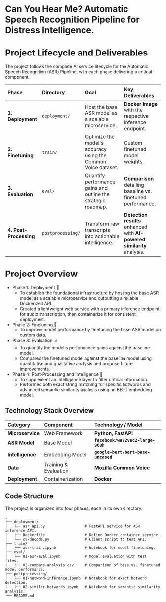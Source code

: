 # Can You Hear Me? Automatic Speech Recognition Pipeline for Distress Intelligence.

# Project Lifecycle and Deliverables
The project follows the complete AI service lifecycle for the Automatic Speech Recognition (ASR) Pipeline, with each phase delivering a critical component.

| Phase | Directory | Goal | Key Deliverables |
| :--- | :--- | :--- | :--- |
| **1. Deployment** | `deployment/` | Host the base ASR model as a scalable microservice. | **Docker Image** with the respective inference endpoint. |
| **2. Finetuning** | `train/` | Optimize the model's accuracy using the Common Voice dataset. | Custom finetuned model weights. |
| **3. Evaluation** | `eval/` | Quantify performance gains and outline the strategic roadmap. | **Comparison** detailing baseline vs. finetuned performance. |
| **4. Post-Processing** | `postprocessing/` | Transform raw transcripts into actionable intelligence. | **Detection results** enhanced with **AI-powered similarity** analysis. |

# Project Overview
- Phase 1: Deployment 🚀
    - To establish the foundational infrastructure by hosting the base ASR model as a scalable microservice and outputting a reliable Dockerized API.
    - Created a lightweight web service with a primary inference endpoint for audio transcription, then containerize it for consistent deployment.
- Phase 2: Finetuning 🧠
    - To improve model performance by finetuning the base ASR model on custom data.
- Phase 3: Evaluation 📊
    - To quantify the model's performance gains against the baseline model.
    - Compared the finetuned model against the baseline model using quantitative and qualitative analysis and propose future improvements.
- Phase 4: Post-Processing and Intelligence 🚨
    - To supplement an intelligence layer to filter critical information.
    - Performed both exact string matching for specific hotwords and advanced semantic similarity analysis using an BERT embedding model.

## Technology Stack Overview

| Category | Component | Technology / Model |
| :--- | :--- | :--- |
| **Microservice** | Web Framework | **Python, FastAPI** |
| **ASR Model** | Base Model | **`facebook/wav2vec2-large-960h`** |
| **Intelligence** | Embedding Model | **`google-bert/bert-base-uncased`** |
| **Data** | Training & Evaluation | **Mozilla Common Voice** |
| **Deployment** | Containerization | **Docker** |

## Code Structure
The project is organized into four phases, each in its own directory.

```
.
├── deployment/
│   ├── asr_api.py                  # FastAPI service for ASR inference API.
│   ├── Dockerfile                  # Define Docker container service.
│   └── cv-decode.py                # Client script to test API.
├── train/
│   ├── asr-train.ipynb             # Notebook for model finetuning.
├── eval/
│   ├── 01-asr-eval.ipynb           # Model evaluation with test files.
│   └── 02-compare-analysis.csv     # Comparison of base vs. finetuned model performance.
├── postprocessing/
│   ├── 01-hotword-inference.ipynb  # Notebook for exact hotword detection.
│   ├── 02-similar-hotwords.ipynb   # Notebook for semantic similarity analysis.
└── README.md
```

